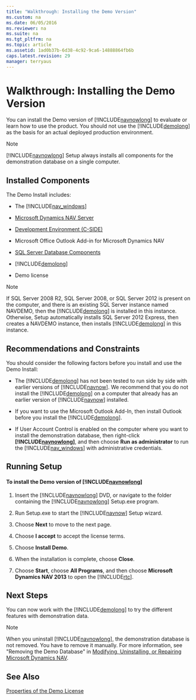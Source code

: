 ```yaml
---
title: "Walkthrough: Installing the Demo Version"
ms.custom: na
ms.date: 06/05/2016
ms.reviewer: na
ms.suite: na
ms.tgt_pltfrm: na
ms.topic: article
ms.assetid: 1ad0b37b-6d38-4c92-9ca6-14888864fb6b
caps.latest.revision: 29
manager: terryaus
---
```

# Walkthrough: Installing the Demo Version
You can install the Demo version of [!INCLUDE[navnowlong](../dynamics-nav/includes/navnowlong_md.md)] to evaluate or learn how to use the product. You should not use the [!INCLUDE[demolong](../dynamics-nav/includes/demolong_md.md)] as the basis for an actual deployed production environment.  
  
> [!NOTE]  
>  [!INCLUDE[navnowlong](../dynamics-nav/includes/navnowlong_md.md)] Setup always installs all components for the demonstration database on a single computer.  
  
## Installed Components  
 The Demo Install includes:  
  
-   The [!INCLUDE[nav_windows](../dynamics-nav/includes/nav_windows_md.md)]  
  
-   [Microsoft Dynamics NAV Server](../dynamics-nav/Microsoft-Dynamics-NAV-Server.md)  
  
-   [Development Environment \(C\-SIDE\)](../dynamics-nav/Development-Environment--C-SIDE-.md)  
  
-   Microsoft Office Outlook Add\-in for Microsoft Dynamics NAV  
  
-   [SQL Server Database Components](../dynamics-nav/SQL-Server-Database-Components.md)  
  
-   [!INCLUDE[demolong](../dynamics-nav/includes/demolong_md.md)]  
  
-   Demo license  
  
> [!NOTE]  
>  If SQL Server 2008 R2, SQL Server 2008, or SQL Server 2012 is present on the computer, and there is an existing SQL Server instance named NAVDEMO, then the [!INCLUDE[demolong](../dynamics-nav/includes/demolong_md.md)] is installed in this instance. Otherwise, Setup automatically installs SQL Server 2012 Express, then creates a NAVDEMO instance, then installs [!INCLUDE[demolong](../dynamics-nav/includes/demolong_md.md)] in this instance.  
  
## Recommendations and Constraints  
 You should consider the following factors before you install and use the Demo Install:  
  
-   The [!INCLUDE[demolong](../dynamics-nav/includes/demolong_md.md)] has not been tested to run side by side with earlier versions of [!INCLUDE[navnow](../dynamics-nav/includes/navnow_md.md)]. We recommend that you do not install the [!INCLUDE[demolong](../dynamics-nav/includes/demolong_md.md)] on a computer that already has an earlier version of [!INCLUDE[navnow](../dynamics-nav/includes/navnow_md.md)] installed.  
  
-   If you want to use the Microsoft Outlook Add\-In, then install Outlook before you install the [!INCLUDE[demolong](../dynamics-nav/includes/demolong_md.md)].  
  
-   If User Account Control is enabled on the computer where you want to install the demonstration database, then right\-click **[!INCLUDE[navnowlong](../dynamics-nav/includes/navnowlong_md.md)]**, and then choose **Run as administrator** to run the [!INCLUDE[nav_windows](../dynamics-nav/includes/nav_windows_md.md)] with administrative credentials.  
  
## Running Setup  
  
#### To install the Demo version of [!INCLUDE[navnowlong](../dynamics-nav/includes/navnowlong_md.md)]  
  
1.  Insert the [!INCLUDE[navnowlong](../dynamics-nav/includes/navnowlong_md.md)] DVD, or navigate to the folder containing the [!INCLUDE[navnowlong](../dynamics-nav/includes/navnowlong_md.md)] Setup.exe program.  
  
2.  Run Setup.exe to start the [!INCLUDE[navnow](../dynamics-nav/includes/navnow_md.md)] Setup wizard.  
  
3.  Choose **Next** to move to the next page.  
  
4.  Choose **I accept** to accept the license terms.  
  
5.  Choose **Install Demo**.  
  
6.  When the installation is complete, choose **Close**.  
  
7.  Choose **Start**, choose **All Programs**, and then choose **Microsoft Dynamics NAV 2013** to open the [!INCLUDE[rtc](../dynamics-nav/includes/rtc_md.md)].  
  
## Next Steps  
 You can now work with the [!INCLUDE[demolong](../dynamics-nav/includes/demolong_md.md)] to try the different features with demonstration data.  
  
> [!NOTE]  
>  When you uninstall [!INCLUDE[navnowlong](../dynamics-nav/includes/navnowlong_md.md)], the demonstration database is not removed. You have to remove it manually. For more information, see "Removing the Demo Database" in [Modifying, Uninstalling, or Repairing Microsoft Dynamics NAV](../dynamics-nav/Modifying--Uninstalling--or-Repairing-Microsoft-Dynamics-NAV.md).  
  
## See Also  
 [Properties of the Demo License](../dynamics-nav/Properties-of-the-Demo-License.md)